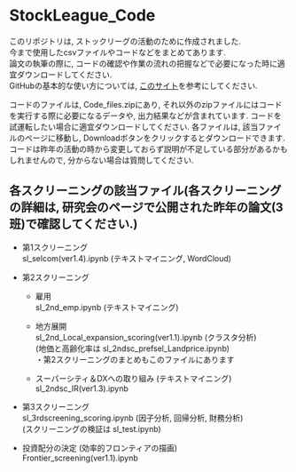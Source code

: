 # StockLeague_Code


このリポジトリは, ストックリーグの活動のために作成されました.  
今まで使用したcsvファイルやコードなどをまとめてあります.  
論文の執筆の際に, コードの確認や作業の流れの把握などで必要になった時に適宜ダウンロードしてください.  
GitHubの基本的な使い方については, [このサイト](https://techacademy.jp/magazine/6235)を参考にしてください.  

コードのファイルは, Code_files.zipにあり, それ以外のzipファイルにはコードを実行する際に必要になるデータや, 出力結果などが含まれています. コードを試運転したい場合に適宜ダウンロードしてください. 
各ファイルは, 該当ファイルのページに移動し, Downloadボタンをクリックするとダウンロードできます. 
コードは昨年の活動の時から変更しておらず説明が不足している部分があるかもしれませんので, 分からない場合は質問してください.  


## 各スクリーニングの該当ファイル(各スクリーニングの詳細は, 研究会のページで公開された昨年の論文(3班)で確認してください.)

- 第1スクリーニング  
  sl_selcom(ver1.4).ipynb  (テキストマイニング, WordCloud)  
   
- 第2スクリーニング  

  - 雇用  
    sl_2nd_emp.ipynb  (テキストマイニング)  
    
  - 地方展開  
    sl_2nd_Local_expansion_scoring(ver1.1).ipynb  (クラスタ分析)  
    (地価と高齢化率は sl_2ndsc_prefsel_Landprice.ipynb)  
    ・第2スクリーニングのまとめもこのファイルにあります  
    
  - スーパーシティ＆DXへの取り組み   (テキストマイニング)  
    sl_2ndsc_IR(ver1.3).ipynb  
    
- 第3スクリーニング  
  sl_3rdscreening_scoring.ipynb  (因子分析, 回帰分析, 財務分析)  
  (スクリーニングの検証は sl_test.ipynb)
  
- 投資配分の決定  (効率的フロンティアの描画)  
  Frontier_screening(ver1.1).ipynb
